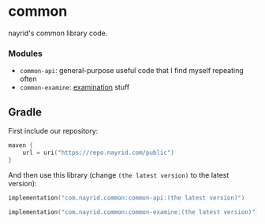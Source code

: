 # common

nayrid's common library code.

### Modules

- `common-api`: general-purpose useful code that I find myself repeating often
- `common-examine`: [examination](https://github/com/KyoriPowered/examination) stuff

## Gradle

First include our repository:

```kotlin
maven {
    url = uri("https://repo.nayrid.com/public")
}
```

And then use this library (change `(the latest version)` to the latest version):

```kotlin
implementation("com.nayrid.common:common-api:(the latest version)")

implementation("com.nayrid.common:common-examine:(the latest version)")
```
